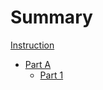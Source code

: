 # Summary

[Instruction](./instruction.md)
- [Part A](./part-a/index.md)
  - [Part 1](./part-a/1.md)
